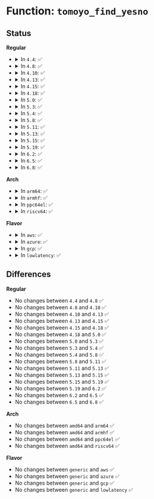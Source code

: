 # Function: <code>tomoyo_find_yesno</code>

## Status
<b>Regular</b>
<ul>
<li>
<details>
<summary>In <code>4.4</code>: ✅</summary>

```c
s8 tomoyo_find_yesno(const char *string, const char *find);
```

**Collision:** Unique Static

**Inline:** No

**Transformation:** False

**Instances:**

```
In security/tomoyo/common.c (ffffffff813682d0)
Location: security/tomoyo/common.c:545
Inline: False
Direct callers:
  - security/tomoyo/common.c:tomoyo_write_profile
  - security/tomoyo/common.c:tomoyo_write_profile
```
**Symbols:**

```
ffffffff813682d0-ffffffff8136833c: tomoyo_find_yesno (STB_LOCAL)
```
</details>
</li>
<li>
<details>
<summary>In <code>4.8</code>: ✅</summary>

```c
s8 tomoyo_find_yesno(const char *string, const char *find);
```

**Collision:** Unique Static

**Inline:** No

**Transformation:** False

**Instances:**

```
In security/tomoyo/common.c (ffffffff8139e3e0)
Location: security/tomoyo/common.c:545
Inline: False
Direct callers:
  - security/tomoyo/common.c:tomoyo_write_profile
  - security/tomoyo/common.c:tomoyo_write_profile
```
**Symbols:**

```
ffffffff8139e3e0-ffffffff8139e449: tomoyo_find_yesno (STB_LOCAL)
```
</details>
</li>
<li>
<details>
<summary>In <code>4.10</code>: ✅</summary>

```c
s8 tomoyo_find_yesno(const char *string, const char *find);
```

**Collision:** Unique Static

**Inline:** No

**Transformation:** False

**Instances:**

```
In security/tomoyo/common.c (ffffffff813b4fc0)
Location: security/tomoyo/common.c:545
Inline: False
Direct callers:
  - security/tomoyo/common.c:tomoyo_write_profile
  - security/tomoyo/common.c:tomoyo_write_profile
```
**Symbols:**

```
ffffffff813b4fc0-ffffffff813b5029: tomoyo_find_yesno (STB_LOCAL)
```
</details>
</li>
<li>
<details>
<summary>In <code>4.13</code>: ✅</summary>

```c
s8 tomoyo_find_yesno(const char *string, const char *find);
```

**Collision:** Unique Static

**Inline:** No

**Transformation:** False

**Instances:**

```
In security/tomoyo/common.c (ffffffff813cb9e0)
Location: security/tomoyo/common.c:545
Inline: False
Direct callers:
  - security/tomoyo/common.c:tomoyo_write_profile
  - security/tomoyo/common.c:tomoyo_write_profile
```
**Symbols:**

```
ffffffff813cb9e0-ffffffff813cba49: tomoyo_find_yesno (STB_LOCAL)
```
</details>
</li>
<li>
<details>
<summary>In <code>4.15</code>: ✅</summary>

```c
s8 tomoyo_find_yesno(const char *string, const char *find);
```

**Collision:** Unique Static

**Inline:** No

**Transformation:** False

**Instances:**

```
In security/tomoyo/common.c (ffffffff813f1e70)
Location: security/tomoyo/common.c:546
Inline: False
Direct callers:
  - security/tomoyo/common.c:tomoyo_write_profile
  - security/tomoyo/common.c:tomoyo_write_profile
```
**Symbols:**

```
ffffffff813f1e70-ffffffff813f1ed9: tomoyo_find_yesno (STB_LOCAL)
```
</details>
</li>
<li>
<details>
<summary>In <code>4.18</code>: ✅</summary>

```c
s8 tomoyo_find_yesno(const char *string, const char *find);
```

**Collision:** Unique Static

**Inline:** No

**Transformation:** False

**Instances:**

```
In security/tomoyo/common.c (ffffffff81422c80)
Location: security/tomoyo/common.c:546
Inline: False
Direct callers:
  - security/tomoyo/common.c:tomoyo_write_profile
  - security/tomoyo/common.c:tomoyo_write_profile
```
**Symbols:**

```
ffffffff81422c80-ffffffff81422cee: tomoyo_find_yesno (STB_LOCAL)
```
</details>
</li>
<li>
<details>
<summary>In <code>5.0</code>: ✅</summary>

```c
s8 tomoyo_find_yesno(const char *string, const char *find);
```

**Collision:** Unique Static

**Inline:** No

**Transformation:** False

**Instances:**

```
In security/tomoyo/common.c (ffffffff8143f2e0)
Location: security/tomoyo/common.c:546
Inline: False
Direct callers:
  - security/tomoyo/common.c:tomoyo_write_profile
  - security/tomoyo/common.c:tomoyo_write_profile
```
**Symbols:**

```
ffffffff8143f2e0-ffffffff8143f34e: tomoyo_find_yesno (STB_LOCAL)
```
</details>
</li>
<li>
<details>
<summary>In <code>5.3</code>: ✅</summary>

```c
s8 tomoyo_find_yesno(const char *string, const char *find);
```

**Collision:** Unique Static

**Inline:** No

**Transformation:** False

**Instances:**

```
In security/tomoyo/common.c (ffffffff8146cf20)
Location: security/tomoyo/common.c:553
Inline: False
Direct callers:
  - security/tomoyo/common.c:tomoyo_write_profile
  - security/tomoyo/common.c:tomoyo_write_profile
```
**Symbols:**

```
ffffffff8146cf20-ffffffff8146cf99: tomoyo_find_yesno (STB_LOCAL)
```
</details>
</li>
<li>
<details>
<summary>In <code>5.4</code>: ✅</summary>

```c
s8 tomoyo_find_yesno(const char *string, const char *find);
```

**Collision:** Unique Static

**Inline:** No

**Transformation:** False

**Instances:**

```
In security/tomoyo/common.c (ffffffff81486d00)
Location: security/tomoyo/common.c:553
Inline: False
Direct callers:
  - security/tomoyo/common.c:tomoyo_write_profile
  - security/tomoyo/common.c:tomoyo_write_profile
```
**Symbols:**

```
ffffffff81486d00-ffffffff81486d79: tomoyo_find_yesno (STB_LOCAL)
```
</details>
</li>
<li>
<details>
<summary>In <code>5.8</code>: ✅</summary>

```c
s8 tomoyo_find_yesno(const char *string, const char *find);
```

**Collision:** Unique Static

**Inline:** No

**Transformation:** False

**Instances:**

```
In security/tomoyo/common.c (ffffffff814dcaa0)
Location: security/tomoyo/common.c:553
Inline: False
Direct callers:
  - security/tomoyo/common.c:tomoyo_set_mode
  - security/tomoyo/common.c:tomoyo_set_mode
```
**Symbols:**

```
ffffffff814dcaa0-ffffffff814dcb19: tomoyo_find_yesno (STB_LOCAL)
```
</details>
</li>
<li>
<details>
<summary>In <code>5.11</code>: ✅</summary>

```c
s8 tomoyo_find_yesno(const char *string, const char *find);
```

**Collision:** Unique Static

**Inline:** No

**Transformation:** False

**Instances:**

```
In security/tomoyo/common.c (ffffffff814f9ec0)
Location: security/tomoyo/common.c:553
Inline: False
Direct callers:
  - security/tomoyo/common.c:tomoyo_set_mode
  - security/tomoyo/common.c:tomoyo_set_mode
```
**Symbols:**

```
ffffffff814f9ec0-ffffffff814f9f39: tomoyo_find_yesno (STB_LOCAL)
```
</details>
</li>
<li>
<details>
<summary>In <code>5.13</code>: ✅</summary>

```c
s8 tomoyo_find_yesno(const char *string, const char *find);
```

**Collision:** Unique Static

**Inline:** No

**Transformation:** False

**Instances:**

```
In security/tomoyo/common.c (ffffffff81500c00)
Location: security/tomoyo/common.c:553
Inline: False
Direct callers:
  - security/tomoyo/common.c:tomoyo_set_mode
  - security/tomoyo/common.c:tomoyo_set_mode
```
**Symbols:**

```
ffffffff81500c00-ffffffff81500c74: tomoyo_find_yesno (STB_LOCAL)
```
</details>
</li>
<li>
<details>
<summary>In <code>5.15</code>: ✅</summary>

```c
s8 tomoyo_find_yesno(const char *string, const char *find);
```

**Collision:** Unique Static

**Inline:** No

**Transformation:** False

**Instances:**

```
In security/tomoyo/common.c (ffffffff8155bd60)
Location: security/tomoyo/common.c:553
Inline: False
Direct callers:
  - security/tomoyo/common.c:tomoyo_set_mode
  - security/tomoyo/common.c:tomoyo_set_mode
```
**Symbols:**

```
ffffffff8155bd60-ffffffff8155bdd4: tomoyo_find_yesno (STB_LOCAL)
```
</details>
</li>
<li>
<details>
<summary>In <code>5.19</code>: ✅</summary>

```c
s8 tomoyo_find_yesno(const char *string, const char *find);
```

**Collision:** Unique Static

**Inline:** No

**Transformation:** False

**Instances:**

```
In security/tomoyo/common.c (ffffffff815f6de0)
Location: security/tomoyo/common.c:544
Inline: False
Direct callers:
  - security/tomoyo/common.c:tomoyo_set_mode
  - security/tomoyo/common.c:tomoyo_set_mode
```
**Symbols:**

```
ffffffff815f6de0-ffffffff815f6e5c: tomoyo_find_yesno (STB_LOCAL)
```
</details>
</li>
<li>
<details>
<summary>In <code>6.2</code>: ✅</summary>

```c
s8 tomoyo_find_yesno(const char *string, const char *find);
```

**Collision:** Unique Static

**Inline:** No

**Transformation:** False

**Instances:**

```
In security/tomoyo/common.c (ffffffff816a7990)
Location: security/tomoyo/common.c:544
Inline: False
Direct callers:
  - security/tomoyo/common.c:tomoyo_set_mode
  - security/tomoyo/common.c:tomoyo_set_mode
```
**Symbols:**

```
ffffffff816a7990-ffffffff816a7a0c: tomoyo_find_yesno (STB_LOCAL)
```
</details>
</li>
<li>
<details>
<summary>In <code>6.5</code>: ✅</summary>

```c
s8 tomoyo_find_yesno(const char *string, const char *find);
```

**Collision:** Unique Static

**Inline:** No

**Transformation:** False

**Instances:**

```
In security/tomoyo/common.c (ffffffff816e0390)
Location: security/tomoyo/common.c:544
Inline: False
Direct callers:
  - security/tomoyo/common.c:tomoyo_set_mode
  - security/tomoyo/common.c:tomoyo_set_mode
```
**Symbols:**

```
ffffffff816e0390-ffffffff816e040c: tomoyo_find_yesno (STB_LOCAL)
```
</details>
</li>
<li>
<details>
<summary>In <code>6.8</code>: ✅</summary>

```c
s8 tomoyo_find_yesno(const char *string, const char *find);
```

**Collision:** Unique Static

**Inline:** No

**Transformation:** False

**Instances:**

```
In security/tomoyo/common.c (ffffffff8171d010)
Location: security/tomoyo/common.c:545
Inline: False
Direct callers:
  - security/tomoyo/common.c:tomoyo_set_mode
  - security/tomoyo/common.c:tomoyo_set_mode
```
**Symbols:**

```
ffffffff8171d010-ffffffff8171d08c: tomoyo_find_yesno (STB_LOCAL)
```
</details>
</li>
</ul>
<b>Arch</b>
<ul>
<li>
<details>
<summary>In <code>arm64</code>: ✅</summary>

```c
s8 tomoyo_find_yesno(const char *string, const char *find);
```

**Collision:** Unique Static

**Inline:** No

**Transformation:** False

**Instances:**

```
In security/tomoyo/common.c (ffff800010578f18)
Location: security/tomoyo/common.c:553
Inline: False
Direct callers:
  - security/tomoyo/common.c:tomoyo_write_profile
  - security/tomoyo/common.c:tomoyo_write_profile
```
**Symbols:**

```
ffff800010578f18-ffff800010578fdc: tomoyo_find_yesno (STB_LOCAL)
```
</details>
</li>
<li>
<details>
<summary>In <code>armhf</code>: ✅</summary>

```c
s8 tomoyo_find_yesno(const char *string, const char *find);
```

**Collision:** Unique Static

**Inline:** No

**Transformation:** False

**Instances:**

```
In security/tomoyo/common.c (c072c300)
Location: security/tomoyo/common.c:553
Inline: False
Direct callers:
  - security/tomoyo/common.c:tomoyo_write_profile
  - security/tomoyo/common.c:tomoyo_write_profile
```
**Symbols:**

```
c072c300-c072c38c: tomoyo_find_yesno (STB_LOCAL)
```
</details>
</li>
<li>
<details>
<summary>In <code>ppc64el</code>: ✅</summary>

```c
s8 tomoyo_find_yesno(const char *string, const char *find);
```

**Collision:** Unique Static

**Inline:** No

**Transformation:** False

**Instances:**

```
In security/tomoyo/common.c (c0000000006e3610)
Location: security/tomoyo/common.c:553
Inline: False
Direct callers:
  - security/tomoyo/common.c:tomoyo_write_profile
  - security/tomoyo/common.c:tomoyo_write_profile
```
**Symbols:**

```
c0000000006e3610-c0000000006e3794: tomoyo_find_yesno (STB_LOCAL)
```
</details>
</li>
<li>
<details>
<summary>In <code>riscv64</code>: ✅</summary>

```c
s8 tomoyo_find_yesno(const char *string, const char *find);
```

**Collision:** Unique Static

**Inline:** No

**Transformation:** False

**Instances:**

```
In security/tomoyo/common.c (ffffffe0003cb540)
Location: security/tomoyo/common.c:553
Inline: False
Direct callers:
  - security/tomoyo/common.c:tomoyo_write_profile
  - security/tomoyo/common.c:tomoyo_write_profile
```
**Symbols:**

```
ffffffe0003cb540-ffffffe0003cb5cc: tomoyo_find_yesno (STB_LOCAL)
```
</details>
</li>
</ul>
<b>Flavor</b>
<ul>
<li>
<details>
<summary>In <code>aws</code>: ✅</summary>

```c
s8 tomoyo_find_yesno(const char *string, const char *find);
```

**Collision:** Unique Static

**Inline:** No

**Transformation:** False

**Instances:**

```
In security/tomoyo/common.c (ffffffff8147f2e0)
Location: security/tomoyo/common.c:553
Inline: False
Direct callers:
  - security/tomoyo/common.c:tomoyo_write_profile
  - security/tomoyo/common.c:tomoyo_write_profile
```
**Symbols:**

```
ffffffff8147f2e0-ffffffff8147f359: tomoyo_find_yesno (STB_LOCAL)
```
</details>
</li>
<li>
<details>
<summary>In <code>azure</code>: ✅</summary>

```c
s8 tomoyo_find_yesno(const char *string, const char *find);
```

**Collision:** Unique Static

**Inline:** No

**Transformation:** False

**Instances:**

```
In security/tomoyo/common.c (ffffffff8146fd00)
Location: security/tomoyo/common.c:553
Inline: False
Direct callers:
  - security/tomoyo/common.c:tomoyo_write_profile
  - security/tomoyo/common.c:tomoyo_write_profile
```
**Symbols:**

```
ffffffff8146fd00-ffffffff8146fd79: tomoyo_find_yesno (STB_LOCAL)
```
</details>
</li>
<li>
<details>
<summary>In <code>gcp</code>: ✅</summary>

```c
s8 tomoyo_find_yesno(const char *string, const char *find);
```

**Collision:** Unique Static

**Inline:** No

**Transformation:** False

**Instances:**

```
In security/tomoyo/common.c (ffffffff8147b380)
Location: security/tomoyo/common.c:553
Inline: False
Direct callers:
  - security/tomoyo/common.c:tomoyo_write_profile
  - security/tomoyo/common.c:tomoyo_write_profile
```
**Symbols:**

```
ffffffff8147b380-ffffffff8147b3f9: tomoyo_find_yesno (STB_LOCAL)
```
</details>
</li>
<li>
<details>
<summary>In <code>lowlatency</code>: ✅</summary>

```c
s8 tomoyo_find_yesno(const char *string, const char *find);
```

**Collision:** Unique Static

**Inline:** No

**Transformation:** False

**Instances:**

```
In security/tomoyo/common.c (ffffffff81492f70)
Location: security/tomoyo/common.c:553
Inline: False
Direct callers:
  - security/tomoyo/common.c:tomoyo_write_profile
  - security/tomoyo/common.c:tomoyo_write_profile
```
**Symbols:**

```
ffffffff81492f70-ffffffff81492fe9: tomoyo_find_yesno (STB_LOCAL)
```
</details>
</li>
</ul>

## Differences
<b>Regular</b>
<ul>
<li>
No changes between <code>4.4</code> and <code>4.8</code> ✅
</li>
<li>
No changes between <code>4.8</code> and <code>4.10</code> ✅
</li>
<li>
No changes between <code>4.10</code> and <code>4.13</code> ✅
</li>
<li>
No changes between <code>4.13</code> and <code>4.15</code> ✅
</li>
<li>
No changes between <code>4.15</code> and <code>4.18</code> ✅
</li>
<li>
No changes between <code>4.18</code> and <code>5.0</code> ✅
</li>
<li>
No changes between <code>5.0</code> and <code>5.3</code> ✅
</li>
<li>
No changes between <code>5.3</code> and <code>5.4</code> ✅
</li>
<li>
No changes between <code>5.4</code> and <code>5.8</code> ✅
</li>
<li>
No changes between <code>5.8</code> and <code>5.11</code> ✅
</li>
<li>
No changes between <code>5.11</code> and <code>5.13</code> ✅
</li>
<li>
No changes between <code>5.13</code> and <code>5.15</code> ✅
</li>
<li>
No changes between <code>5.15</code> and <code>5.19</code> ✅
</li>
<li>
No changes between <code>5.19</code> and <code>6.2</code> ✅
</li>
<li>
No changes between <code>6.2</code> and <code>6.5</code> ✅
</li>
<li>
No changes between <code>6.5</code> and <code>6.8</code> ✅
</li>
</ul>
<b>Arch</b>
<ul>
<li>
No changes between <code>amd64</code> and <code>arm64</code> ✅
</li>
<li>
No changes between <code>amd64</code> and <code>armhf</code> ✅
</li>
<li>
No changes between <code>amd64</code> and <code>ppc64el</code> ✅
</li>
<li>
No changes between <code>amd64</code> and <code>riscv64</code> ✅
</li>
</ul>
<b>Flavor</b>
<ul>
<li>
No changes between <code>generic</code> and <code>aws</code> ✅
</li>
<li>
No changes between <code>generic</code> and <code>azure</code> ✅
</li>
<li>
No changes between <code>generic</code> and <code>gcp</code> ✅
</li>
<li>
No changes between <code>generic</code> and <code>lowlatency</code> ✅
</li>
</ul>
